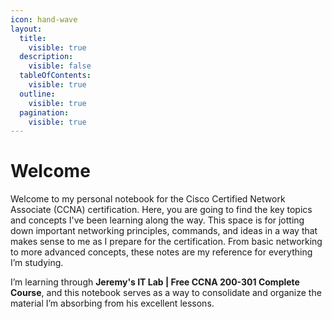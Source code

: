 ```yaml
---
icon: hand-wave
layout:
  title:
    visible: true
  description:
    visible: false
  tableOfContents:
    visible: true
  outline:
    visible: true
  pagination:
    visible: true
---
```


# Welcome

Welcome to my personal notebook for the Cisco Certified Network Associate (CCNA) certification. Here, you are going to find the key topics and concepts I've been learning along the way. This space is for jotting down important networking principles, commands, and ideas in a way that makes sense to me as I prepare for the certification. From basic networking to more advanced concepts, these notes are my reference for everything I’m studying.

I’m learning through **Jeremy's IT Lab | Free CCNA 200-301 Complete Course**, and this notebook serves as a way to consolidate and organize the material I’m absorbing from his excellent lessons.
